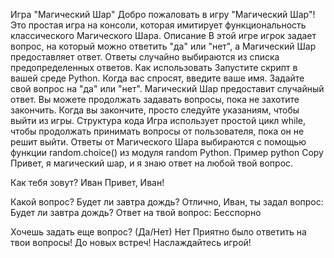 Игра "Магический Шар"
Добро пожаловать в игру "Магический Шар"! Это простая игра на консоли, которая имитирует функциональность классического Магического Шара.
Описание
В этой игре игрок задает вопрос, на который можно ответить "да" или "нет", а Магический Шар предоставляет ответ. Ответы случайно выбираются из списка предопределенных ответов.
Как использовать
Запустите скрипт в вашей среде Python.
Когда вас спросят, введите ваше имя.
Задайте свой вопрос на "да" или "нет".
Магический Шар предоставит случайный ответ.
Вы можете продолжать задавать вопросы, пока не захотите закончить. Когда вы закончите, просто следуйте указаниям, чтобы выйти из игры.
Структура кода
Игра использует простой цикл while, чтобы продолжать принимать вопросы от пользователя, пока он не решит выйти. Ответы от Магического Шара выбираются с помощью функции random.choice() из модуля random Python.
Пример
python
Copy
Привет, я магический шар, и я знаю ответ на любой твой вопрос.

Как тебя зовут? Иван
Привет, Иван!

Какой вопрос? Будет ли завтра дождь?
Отлично, Иван, ты задал вопрос: Будет ли завтра дождь?
Ответ на твой вопрос: Бесспорно

Хочешь задать еще вопрос? (Да/Нет) Нет
Приятно было ответить на твои вопросы!
До новых встреч!
Наслаждайтесь игрой!
